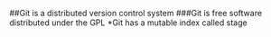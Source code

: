 ##Git is a distributed version control system
###Git is free software distributed under the GPL
*Git has a mutable index called stage